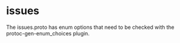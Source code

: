# issues

The issues.proto has enum options that need to be checked with the protoc-gen-enum_choices plugin.
